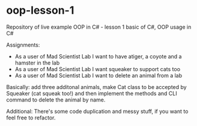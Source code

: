 # oop-lesson-1
Repository of live example OOP in C# - lesson 1 basic of C#, OOP usage in C#

Assignments:
* As a user of Mad Scientist Lab I want to have  atiger, a coyote and a hamster in the lab
* As a user of Mad Scientist Lab I want squeaker to support cats too
* As a user of Mad Scientist Lab I want to delete an animal from a lab

Basically: add three additonal animals, make Cat class to be accepted by Squeaker (cat squeak too!) and then implement the methods and CLI command to delete the animal by name.

Additional:
There's some code duplication and messy stuff, if you want to feel free to refactor.
